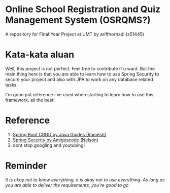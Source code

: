 # Online School Registration and Quiz Management System (OSRQMS?)
A repository for Final Year Project at UMT by ariffnorhadi (s51445)

# Kata-kata aluan

Well, this project is not perfect. Feel free to contribute if u want. But the main thing here is that you are able
to learn how to use Spring Security to secure your project and also with JPA to work on any database related tasks.

I'm gonn put reference i've used when starting to learn how to use this framework. all the best!

# Reference
1. [Spring Boot CRUD by Java Guides (Ramesh)](https://www.youtube.com/watch?v=_5sAmaRJd2c&t=3410s)
2. [Spring Security by Amigoscode (Nelson)](https://www.youtube.com/watch?v=her_7pa0vrg)
3. dont stop googling and youtubing!

# Reminder
*It is okay not to know everything, it is okay not to use everything. As long as you are able to deliver 
the requirements, you're good to go*